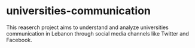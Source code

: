 # universities-communication
This reaserch project aims to understand and analyze universities communication in Lebanon through social media channels like Twitter and Facebook.
